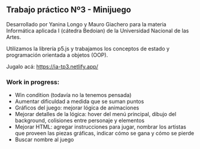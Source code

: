 ## Trabajo práctico Nº3 - Minijuego

Desarrollado por Yanina Longo y Mauro Giachero para la materia Informática aplicada I (cátedra Bedoian) de la Universidad Nacional de las Artes.

Utilizamos la librería p5.js y trabajamos los conceptos de estado y programación orientada a objetos (OOP).

Jugalo acá: https://ia-tp3.netlify.app/

### Work in progress:

- Win condition (todavía no la tenemos pensada)
- Aumentar dificuldad a medida que se suman puntos
- Gráficos del juego: mejorar lógica de animaciones
- Mejorar detalles de la lógica: hover del menú principal, dibujo del background, colisiones entre personaje y elementos
- Mejorar HTML: agregar instrucciones para jugar, nombrar los artistas que proveen las piezas gráficas, indicar cómo se gana y cómo se pierde
- Buscar nombre al juego
